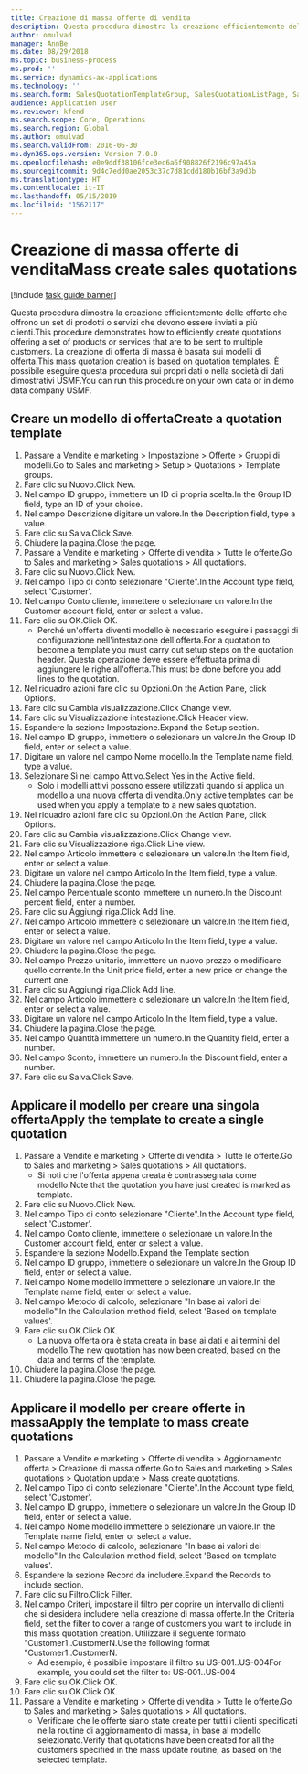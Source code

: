 ```yaml
---
title: Creazione di massa offerte di vendita
description: Questa procedura dimostra la creazione efficientemente delle offerte che offrono un set di prodotti o servizi che devono essere inviati a più clienti.
author: omulvad
manager: AnnBe
ms.date: 08/29/2018
ms.topic: business-process
ms.prod: ''
ms.service: dynamics-ax-applications
ms.technology: ''
ms.search.form: SalesQuotationTemplateGroup, SalesQuotationListPage, SalesCreateQuotation, SalesQuotationTable, SysQueryForm
audience: Application User
ms.reviewer: kfend
ms.search.scope: Core, Operations
ms.search.region: Global
ms.author: omulvad
ms.search.validFrom: 2016-06-30
ms.dyn365.ops.version: Version 7.0.0
ms.openlocfilehash: e0e9ddf38106fce3ed6a6f908826f2196c97a45a
ms.sourcegitcommit: 9d4c7edd0ae2053c37c7d81cdd180b16bf3a9d3b
ms.translationtype: HT
ms.contentlocale: it-IT
ms.lasthandoff: 05/15/2019
ms.locfileid: "1562117"
---
```

# <a name="mass-create-sales-quotations"></a><span data-ttu-id="78bae-103">Creazione di massa offerte di vendita</span><span class="sxs-lookup"><span data-stu-id="78bae-103">Mass create sales quotations</span></span>

[!include [task guide banner](../../includes/task-guide-banner.md)]

<span data-ttu-id="78bae-104">Questa procedura dimostra la creazione efficientemente delle offerte che offrono un set di prodotti o servizi che devono essere inviati a più clienti.</span><span class="sxs-lookup"><span data-stu-id="78bae-104">This procedure demonstrates how to efficiently create quotations offering a set of products or services that are to be sent to multiple customers.</span></span> <span data-ttu-id="78bae-105">La creazione di offerta di massa è basata sui modelli di offerta.</span><span class="sxs-lookup"><span data-stu-id="78bae-105">This mass quotation creation is based on quotation templates.</span></span> <span data-ttu-id="78bae-106">È possibile eseguire questa procedura sui propri dati o nella società di dati dimostrativi USMF.</span><span class="sxs-lookup"><span data-stu-id="78bae-106">You can run this procedure on your own data or in demo data company USMF.</span></span>


## <a name="create-a-quotation-template"></a><span data-ttu-id="78bae-107">Creare un modello di offerta</span><span class="sxs-lookup"><span data-stu-id="78bae-107">Create a quotation template</span></span>
1. <span data-ttu-id="78bae-108">Passare a Vendite e marketing > Impostazione > Offerte > Gruppi di modelli.</span><span class="sxs-lookup"><span data-stu-id="78bae-108">Go to Sales and marketing > Setup > Quotations > Template groups.</span></span>
2. <span data-ttu-id="78bae-109">Fare clic su Nuovo.</span><span class="sxs-lookup"><span data-stu-id="78bae-109">Click New.</span></span>
3. <span data-ttu-id="78bae-110">Nel campo ID gruppo, immettere un ID di propria scelta.</span><span class="sxs-lookup"><span data-stu-id="78bae-110">In the Group ID field, type an ID of your choice.</span></span>
4. <span data-ttu-id="78bae-111">Nel campo Descrizione digitare un valore.</span><span class="sxs-lookup"><span data-stu-id="78bae-111">In the Description field, type a value.</span></span>
5. <span data-ttu-id="78bae-112">Fare clic su Salva.</span><span class="sxs-lookup"><span data-stu-id="78bae-112">Click Save.</span></span>
6. <span data-ttu-id="78bae-113">Chiudere la pagina.</span><span class="sxs-lookup"><span data-stu-id="78bae-113">Close the page.</span></span>
7. <span data-ttu-id="78bae-114">Passare a Vendite e marketing > Offerte di vendita > Tutte le offerte.</span><span class="sxs-lookup"><span data-stu-id="78bae-114">Go to Sales and marketing > Sales quotations > All quotations.</span></span>
8. <span data-ttu-id="78bae-115">Fare clic su Nuovo.</span><span class="sxs-lookup"><span data-stu-id="78bae-115">Click New.</span></span>
9. <span data-ttu-id="78bae-116">Nel campo Tipo di conto selezionare "Cliente".</span><span class="sxs-lookup"><span data-stu-id="78bae-116">In the Account type field, select 'Customer'.</span></span>
10. <span data-ttu-id="78bae-117">Nel campo Conto cliente, immettere o selezionare un valore.</span><span class="sxs-lookup"><span data-stu-id="78bae-117">In the Customer account field, enter or select a value.</span></span>
11. <span data-ttu-id="78bae-118">Fare clic su OK.</span><span class="sxs-lookup"><span data-stu-id="78bae-118">Click OK.</span></span>
    * <span data-ttu-id="78bae-119">Perché un'offerta diventi modello è necessario eseguire i passaggi di configurazione nell'intestazione dell'offerta.</span><span class="sxs-lookup"><span data-stu-id="78bae-119">For a quotation to become a template you must carry out  setup steps on the quotation header.</span></span> <span data-ttu-id="78bae-120">Questa operazione deve essere effettuata prima di aggiungere le righe all'offerta.</span><span class="sxs-lookup"><span data-stu-id="78bae-120">This must be done before you add lines to the quotation.</span></span>   
12. <span data-ttu-id="78bae-121">Nel riquadro azioni fare clic su Opzioni.</span><span class="sxs-lookup"><span data-stu-id="78bae-121">On the Action Pane, click Options.</span></span>
13. <span data-ttu-id="78bae-122">Fare clic su Cambia visualizzazione.</span><span class="sxs-lookup"><span data-stu-id="78bae-122">Click Change view.</span></span>
14. <span data-ttu-id="78bae-123">Fare clic su Visualizzazione intestazione.</span><span class="sxs-lookup"><span data-stu-id="78bae-123">Click Header view.</span></span>
15. <span data-ttu-id="78bae-124">Espandere la sezione Impostazione.</span><span class="sxs-lookup"><span data-stu-id="78bae-124">Expand the Setup section.</span></span>
16. <span data-ttu-id="78bae-125">Nel campo ID gruppo, immettere o selezionare un valore.</span><span class="sxs-lookup"><span data-stu-id="78bae-125">In the Group ID field, enter or select a value.</span></span>
17. <span data-ttu-id="78bae-126">Digitare un valore nel campo Nome modello.</span><span class="sxs-lookup"><span data-stu-id="78bae-126">In the Template name field, type a value.</span></span>
18. <span data-ttu-id="78bae-127">Selezionare Sì nel campo Attivo.</span><span class="sxs-lookup"><span data-stu-id="78bae-127">Select Yes in the Active field.</span></span>
    * <span data-ttu-id="78bae-128">Solo i modelli attivi possono essere utilizzati quando si applica un modello a una nuova offerta di vendita.</span><span class="sxs-lookup"><span data-stu-id="78bae-128">Only active templates can be used when you apply a template to a new sales quotation.</span></span>  
19. <span data-ttu-id="78bae-129">Nel riquadro azioni fare clic su Opzioni.</span><span class="sxs-lookup"><span data-stu-id="78bae-129">On the Action Pane, click Options.</span></span>
20. <span data-ttu-id="78bae-130">Fare clic su Cambia visualizzazione.</span><span class="sxs-lookup"><span data-stu-id="78bae-130">Click Change view.</span></span>
21. <span data-ttu-id="78bae-131">Fare clic su Visualizzazione riga.</span><span class="sxs-lookup"><span data-stu-id="78bae-131">Click Line view.</span></span>
22. <span data-ttu-id="78bae-132">Nel campo Articolo immettere o selezionare un valore.</span><span class="sxs-lookup"><span data-stu-id="78bae-132">In the Item field, enter or select a value.</span></span>
23. <span data-ttu-id="78bae-133">Digitare un valore nel campo Articolo.</span><span class="sxs-lookup"><span data-stu-id="78bae-133">In the Item field, type a value.</span></span>
24. <span data-ttu-id="78bae-134">Chiudere la pagina.</span><span class="sxs-lookup"><span data-stu-id="78bae-134">Close the page.</span></span>
25. <span data-ttu-id="78bae-135">Nel campo Percentuale sconto immettere un numero.</span><span class="sxs-lookup"><span data-stu-id="78bae-135">In the Discount percent field, enter a number.</span></span>
26. <span data-ttu-id="78bae-136">Fare clic su Aggiungi riga.</span><span class="sxs-lookup"><span data-stu-id="78bae-136">Click Add line.</span></span>
27. <span data-ttu-id="78bae-137">Nel campo Articolo immettere o selezionare un valore.</span><span class="sxs-lookup"><span data-stu-id="78bae-137">In the Item field, enter or select a value.</span></span>
28. <span data-ttu-id="78bae-138">Digitare un valore nel campo Articolo.</span><span class="sxs-lookup"><span data-stu-id="78bae-138">In the Item field, type a value.</span></span>
29. <span data-ttu-id="78bae-139">Chiudere la pagina.</span><span class="sxs-lookup"><span data-stu-id="78bae-139">Close the page.</span></span>
30. <span data-ttu-id="78bae-140">Nel campo Prezzo unitario, immettere un nuovo prezzo o modificare quello corrente.</span><span class="sxs-lookup"><span data-stu-id="78bae-140">In the Unit price field, enter a new price or change the current one.</span></span>
31. <span data-ttu-id="78bae-141">Fare clic su Aggiungi riga.</span><span class="sxs-lookup"><span data-stu-id="78bae-141">Click Add line.</span></span>
32. <span data-ttu-id="78bae-142">Nel campo Articolo immettere o selezionare un valore.</span><span class="sxs-lookup"><span data-stu-id="78bae-142">In the Item field, enter or select a value.</span></span>
33. <span data-ttu-id="78bae-143">Digitare un valore nel campo Articolo.</span><span class="sxs-lookup"><span data-stu-id="78bae-143">In the Item field, type a value.</span></span>
34. <span data-ttu-id="78bae-144">Chiudere la pagina.</span><span class="sxs-lookup"><span data-stu-id="78bae-144">Close the page.</span></span>
35. <span data-ttu-id="78bae-145">Nel campo Quantità immettere un numero.</span><span class="sxs-lookup"><span data-stu-id="78bae-145">In the Quantity field, enter a number.</span></span>
36. <span data-ttu-id="78bae-146">Nel campo Sconto, immettere un numero.</span><span class="sxs-lookup"><span data-stu-id="78bae-146">In the Discount field, enter a number.</span></span>
37. <span data-ttu-id="78bae-147">Fare clic su Salva.</span><span class="sxs-lookup"><span data-stu-id="78bae-147">Click Save.</span></span>

## <a name="apply-the-template-to-create-a-single-quotation"></a><span data-ttu-id="78bae-148">Applicare il modello per creare una singola offerta</span><span class="sxs-lookup"><span data-stu-id="78bae-148">Apply the template to create a single quotation</span></span>
1. <span data-ttu-id="78bae-149">Passare a Vendite e marketing > Offerte di vendita > Tutte le offerte.</span><span class="sxs-lookup"><span data-stu-id="78bae-149">Go to Sales and marketing > Sales quotations > All quotations.</span></span>
    * <span data-ttu-id="78bae-150">Si noti che l'offerta appena creata è contrassegnata come modello.</span><span class="sxs-lookup"><span data-stu-id="78bae-150">Note that the quotation you have just created is marked as template.</span></span>  
2. <span data-ttu-id="78bae-151">Fare clic su Nuovo.</span><span class="sxs-lookup"><span data-stu-id="78bae-151">Click New.</span></span>
3. <span data-ttu-id="78bae-152">Nel campo Tipo di conto selezionare "Cliente".</span><span class="sxs-lookup"><span data-stu-id="78bae-152">In the Account type field, select 'Customer'.</span></span>
4. <span data-ttu-id="78bae-153">Nel campo Conto cliente, immettere o selezionare un valore.</span><span class="sxs-lookup"><span data-stu-id="78bae-153">In the Customer account field, enter or select a value.</span></span>
5. <span data-ttu-id="78bae-154">Espandere la sezione Modello.</span><span class="sxs-lookup"><span data-stu-id="78bae-154">Expand the Template section.</span></span>
6. <span data-ttu-id="78bae-155">Nel campo ID gruppo, immettere o selezionare un valore.</span><span class="sxs-lookup"><span data-stu-id="78bae-155">In the Group ID field, enter or select a value.</span></span>
7. <span data-ttu-id="78bae-156">Nel campo Nome modello immettere o selezionare un valore.</span><span class="sxs-lookup"><span data-stu-id="78bae-156">In the Template name field, enter or select a value.</span></span>
8. <span data-ttu-id="78bae-157">Nel campo Metodo di calcolo, selezionare "In base ai valori del modello".</span><span class="sxs-lookup"><span data-stu-id="78bae-157">In the Calculation method field, select 'Based on template values'.</span></span>
9. <span data-ttu-id="78bae-158">Fare clic su OK.</span><span class="sxs-lookup"><span data-stu-id="78bae-158">Click OK.</span></span>
    * <span data-ttu-id="78bae-159">La nuova offerta ora è stata creata in base ai dati e ai termini del modello.</span><span class="sxs-lookup"><span data-stu-id="78bae-159">The new quotation has now been created, based on the data and terms of the template.</span></span>  
10. <span data-ttu-id="78bae-160">Chiudere la pagina.</span><span class="sxs-lookup"><span data-stu-id="78bae-160">Close the page.</span></span>
11. <span data-ttu-id="78bae-161">Chiudere la pagina.</span><span class="sxs-lookup"><span data-stu-id="78bae-161">Close the page.</span></span>

## <a name="apply-the-template-to-mass-create-quotations"></a><span data-ttu-id="78bae-162">Applicare il modello per creare offerte in massa</span><span class="sxs-lookup"><span data-stu-id="78bae-162">Apply the template to mass create quotations</span></span>
1. <span data-ttu-id="78bae-163">Passare a Vendite e marketing > Offerte di vendita > Aggiornamento offerta > Creazione di massa offerte.</span><span class="sxs-lookup"><span data-stu-id="78bae-163">Go to Sales and marketing > Sales quotations > Quotation update > Mass create quotations.</span></span>
2. <span data-ttu-id="78bae-164">Nel campo Tipo di conto selezionare "Cliente".</span><span class="sxs-lookup"><span data-stu-id="78bae-164">In the Account type field, select 'Customer'.</span></span>
3. <span data-ttu-id="78bae-165">Nel campo ID gruppo, immettere o selezionare un valore.</span><span class="sxs-lookup"><span data-stu-id="78bae-165">In the Group ID field, enter or select a value.</span></span>
4. <span data-ttu-id="78bae-166">Nel campo Nome modello immettere o selezionare un valore.</span><span class="sxs-lookup"><span data-stu-id="78bae-166">In the Template name field, enter or select a value.</span></span>
5. <span data-ttu-id="78bae-167">Nel campo Metodo di calcolo, selezionare "In base ai valori del modello".</span><span class="sxs-lookup"><span data-stu-id="78bae-167">In the Calculation method field, select 'Based on template values'.</span></span>
6. <span data-ttu-id="78bae-168">Espandere la sezione Record da includere.</span><span class="sxs-lookup"><span data-stu-id="78bae-168">Expand the Records to include section.</span></span>
7. <span data-ttu-id="78bae-169">Fare clic su Filtro.</span><span class="sxs-lookup"><span data-stu-id="78bae-169">Click Filter.</span></span>
8. <span data-ttu-id="78bae-170">Nel campo Criteri, impostare il filtro per coprire un intervallo di clienti che si desidera includere nella creazione di massa offerte.</span><span class="sxs-lookup"><span data-stu-id="78bae-170">In the Criteria field, set the filter to cover a range of customers you want to include in this mass quotation creation.</span></span> <span data-ttu-id="78bae-171">Utilizzare il seguente formato "Customer1..CustomerN.</span><span class="sxs-lookup"><span data-stu-id="78bae-171">Use the following format "Customer1..CustomerN.</span></span>
    * <span data-ttu-id="78bae-172">Ad esempio, è possibile impostare il filtro su US-001..US-004</span><span class="sxs-lookup"><span data-stu-id="78bae-172">For example, you could set the filter to: US-001..US-004</span></span>  
9. <span data-ttu-id="78bae-173">Fare clic su OK.</span><span class="sxs-lookup"><span data-stu-id="78bae-173">Click OK.</span></span>
10. <span data-ttu-id="78bae-174">Fare clic su OK.</span><span class="sxs-lookup"><span data-stu-id="78bae-174">Click OK.</span></span>
11. <span data-ttu-id="78bae-175">Passare a Vendite e marketing > Offerte di vendita > Tutte le offerte.</span><span class="sxs-lookup"><span data-stu-id="78bae-175">Go to Sales and marketing > Sales quotations > All quotations.</span></span>
    * <span data-ttu-id="78bae-176">Verificare che le offerte siano state create per tutti i clienti specificati nella routine di aggiornamento di massa, in base al modello selezionato.</span><span class="sxs-lookup"><span data-stu-id="78bae-176">Verify that quotations have been created for all the customers specified in the mass update routine, as based on the selected template.</span></span>  

